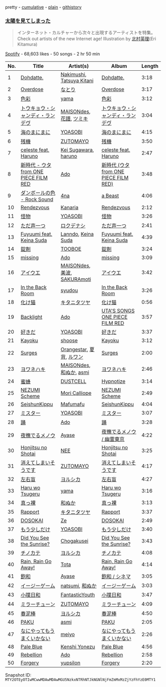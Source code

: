 pretty - [cumulative](/playlists/cumulative/37i9dQZF1DX1KJ0jRmRVDZ.md) - [plain](/playlists/plain/37i9dQZF1DX1KJ0jRmRVDZ) - [githistory](https://github.githistory.xyz/mackorone/spotify-playlist-archive/blob/main/playlists/plain/37i9dQZF1DX1KJ0jRmRVDZ)

### [太陽を見てしまった](https://open.spotify.com/playlist/37i9dQZF1DX1KJ0jRmRVDZ)

> インターネット・カルチャーから次々と出現するアーティストを特集。Check out artists of the new Internet age! Illustration by <a href="https://twitter.com/hoshieri7">北村英理</a>\(Eri Kitamura\)

[Spotify](https://open.spotify.com/user/spotify) - 68,603 likes - 50 songs - 2 hr 50 min

| No. | Title | Artist(s) | Album | Length |
|---|---|---|---|---|
| 1 | [Dohdatte.](https://open.spotify.com/track/2OTfuTcICjCrI2xtc4sdf3) | [Nakimushi](https://open.spotify.com/artist/2zv25U5N7QyNcn8I9kzZVn), [Tatsuya Kitani](https://open.spotify.com/artist/3YxLZDzRbeskxCOlubACis) | [Dohdatte.](https://open.spotify.com/album/0srCp2sHV9KTw80Sd22l91) | 3:18 |
| 2 | [Overdose](https://open.spotify.com/track/2Dzzhb1oV5ckgOjWZLraIB) | [なとり](https://open.spotify.com/artist/6WmXWHmfBMhupyIs8MSqtu) | [Overdose](https://open.spotify.com/album/1ieXthJ9zXRWqTU8ROAeJa) | 3:17 |
| 3 | [色彩](https://open.spotify.com/track/1uveEvgKX4irLcp1BUTIFD) | [yama](https://open.spotify.com/artist/7kOrrFIBIBc8uCu2zbxbLv) | [色彩](https://open.spotify.com/album/3gQJWupAma6DdzcHVBQ9Bn) | 3:12 |
| 4 | [トウキョウ・シャンディ・ランデヴ](https://open.spotify.com/track/2MmgGuQzr0kkiA04lMdPXW) | [MAISONdes](https://open.spotify.com/artist/7LTiBdByoaUd329wCpmMcM), [花譜](https://open.spotify.com/artist/2c32JruIkUyfdycHmhIph4), [ツミキ](https://open.spotify.com/artist/7ctyyNnO9O2dDD8bHjkCAh) | [トウキョウ・シャンディ・ランデヴ](https://open.spotify.com/album/4PVGSr28Y12iTfD6QnzAkQ) | 3:04 |
| 5 | [海のまにまに](https://open.spotify.com/track/0loZ1KfQSLJxYR0Y7dImKN) | [YOASOBI](https://open.spotify.com/artist/64tJ2EAv1R6UaZqc4iOCyj) | [海のまにまに](https://open.spotify.com/album/6M4p4S5t8PuRZiq7zvMEPB) | 4:15 |
| 6 | [残機](https://open.spotify.com/track/1XeOqgzh2fZhmgxnmyiIJ8) | [ZUTOMAYO](https://open.spotify.com/artist/38WbKH6oKAZskBhqDFA8Uj) | [残機](https://open.spotify.com/album/3wGoYoTJhdbkvn7WZpTqz3) | 3:50 |
| 7 | [celeste feat\. Haruno](https://open.spotify.com/track/1sqmG9MPr7oBAPPVSku4LQ) | [Kei Sugawara](https://open.spotify.com/artist/7xlTOxmnztZVNgoPlMV6YS), [haruno](https://open.spotify.com/artist/0e38gC4yKt5f26icSfhP5u) | [celeste feat\. Haruno](https://open.spotify.com/album/0vZK7EGOEaKHWScSOnKJ5O) | 2:47 |
| 8 | [新時代 \- ウタ from ONE PIECE FILM RED](https://open.spotify.com/track/2l2yRJWgMiJkfPbRNiuC25) | [Ado](https://open.spotify.com/artist/6mEQK9m2krja6X1cfsAjfl) | [新時代 \(ウタ from ONE PIECE FILM RED\)](https://open.spotify.com/album/7r72omJJLTajYYn9vImIcb) | 3:48 |
| 9 | [ダンボールの色 \- Rock Sound](https://open.spotify.com/track/7GtbO5Yi0RQPXh1dy7hzl2) | [4na](https://open.spotify.com/artist/4oFbU35Y1ezMvUlB6B5MTF) | [a Beast](https://open.spotify.com/album/64vWBRtnrBEhH4xbkeWfaf) | 4:06 |
| 10 | [Rendezvous](https://open.spotify.com/track/7gspVQa13prQbNABCRacwE) | [Kanaria](https://open.spotify.com/artist/1k5LyiTCRzPjORzcgHqJxF) | [Rendezvous](https://open.spotify.com/album/089xXTATtiHlkm0VCM0w8q) | 2:12 |
| 11 | [怪物](https://open.spotify.com/track/06XQvnJb53SUYmlWIhUXUi) | [YOASOBI](https://open.spotify.com/artist/64tJ2EAv1R6UaZqc4iOCyj) | [怪物](https://open.spotify.com/album/41HUxKwnbrg8IdelmMibj9) | 3:26 |
| 12 | [ただ声一つ](https://open.spotify.com/track/2e1gUS6Wv8GS8ZT6FMeE1J) | [ロクデナシ](https://open.spotify.com/artist/4kpQdAU7yPjqtiJsFcBTBb) | [ただ声一つ](https://open.spotify.com/album/4XSyWcP9Ofb0aGunNVVV6t) | 2:41 |
| 13 | [Fuyuumi feat\. Keina Suda](https://open.spotify.com/track/6bppTKO2Fx1xtwPawg8hnY) | [Lanndo](https://open.spotify.com/artist/1UQu3kQBRro86Vj6naqhQk), [Keina Suda](https://open.spotify.com/artist/5AXd3qJ9SVN09wVWGfFH0K) | [Fuyuumi feat\. Keina Suda](https://open.spotify.com/album/1fTwkmx0IsEwzIXoBCDoPP) | 4:39 |
| 14 | [錠剤](https://open.spotify.com/track/04niDJQ3mzjkwzvid0Otoi) | [TOOBOE](https://open.spotify.com/artist/0HZLpOSMHpalBlUnONhynN) | [錠剤](https://open.spotify.com/album/6HHGhheEmIzbAL6XBMxViH) | 3:24 |
| 15 | [missing](https://open.spotify.com/track/5COfkrLpT6t2fHliXbc3tl) | [Ado](https://open.spotify.com/artist/6mEQK9m2krja6X1cfsAjfl) | [missing](https://open.spotify.com/album/6fxRUp0yEHIE79usuBfVaM) | 3:09 |
| 16 | [アイウエ](https://open.spotify.com/track/7rqYTYi70xZBqEMAtSVhXc) | [MAISONdes](https://open.spotify.com/artist/7LTiBdByoaUd329wCpmMcM), [美波](https://open.spotify.com/artist/1KXJUpTiNeMv93LrJbbm7G), [SAKURAmoti](https://open.spotify.com/artist/2raQe3AjMykp6K4Y890owO) | [アイウエ](https://open.spotify.com/album/1cWeuydo4eS8AwAID5YUGJ) | 3:42 |
| 17 | [In the Back Room](https://open.spotify.com/track/086iznqzaVOAmuYMYyjUpn) | [syudou](https://open.spotify.com/artist/43XkWaoCS0wKjuMJrWFgoa) | [In the Back Room](https://open.spotify.com/album/3lr5rhG5M4hTvwQ5RzGLqw) | 3:26 |
| 18 | [化け猫](https://open.spotify.com/track/3Wnba0vkxR4nmXbaRF9foE) | [キタニタツヤ](https://open.spotify.com/artist/7mvhRvEAHiCTQHUnH7fgnv) | [化け猫](https://open.spotify.com/album/5g9QalFqw7go87CtbuBbdK) | 0:56 |
| 19 | [Backlight](https://open.spotify.com/track/3WY0iazRPHOlIq6CdbKLZ6) | [Ado](https://open.spotify.com/artist/6mEQK9m2krja6X1cfsAjfl) | [UTA'S SONGS ONE PIECE FILM RED](https://open.spotify.com/album/7Ixqxq13tWhrbnIabk3172) | 3:57 |
| 20 | [好きだ](https://open.spotify.com/track/7537JfhvVpEqkrY2CIY7zu) | [YOASOBI](https://open.spotify.com/artist/64tJ2EAv1R6UaZqc4iOCyj) | [好きだ](https://open.spotify.com/album/1IOv9TZ1IarsEQ6RB7HEe0) | 3:37 |
| 21 | [Kayoku](https://open.spotify.com/track/1ZPjVQ4u8j2hq0YmP1faS3) | [shoose](https://open.spotify.com/artist/6XLMQoszP8tCQRpYuHp634) | [Kayoku](https://open.spotify.com/album/26xOkQ9XkpM47h4kzEuMbu) | 3:12 |
| 22 | [Surges](https://open.spotify.com/track/66a0Ib85gRjtZmac4HFsvw) | [Orangestar](https://open.spotify.com/artist/420aixNZr4paRQmuRXz3DS), [夏背](https://open.spotify.com/artist/3xRckHz0CRl2Z328bNeVpC), [ルワン](https://open.spotify.com/artist/0UOSYwTdo7kX41HWeuykKm) | [Surges](https://open.spotify.com/album/3Ub59gYPmtgwd0FUDeptaH) | 2:00 |
| 23 | [ヨワネハキ](https://open.spotify.com/track/0FOVGBW0RpVRuDuUuN4ZVw) | [MAISONdes](https://open.spotify.com/artist/7LTiBdByoaUd329wCpmMcM), [和ぬか](https://open.spotify.com/artist/6LesPuO1nhgJ2acJ4MjyBI), [asmi](https://open.spotify.com/artist/3UY1KK0iXeC0mpaK0ltFza) | [ヨワネハキ](https://open.spotify.com/album/5cVWpOwex504JeWwqE3Q7y) | 2:46 |
| 24 | [蜜蜂](https://open.spotify.com/track/6oDv2ylQf1fiqOMp7UWcV8) | [DUSTCELL](https://open.spotify.com/artist/6Rs4z6XgltEI01UlDlu98B) | [Hypnotize](https://open.spotify.com/album/4ZN7YVrRO7uGeAchbVMmBm) | 3:14 |
| 25 | [NEZUMI Scheme](https://open.spotify.com/track/7IWwWWak1Ebp7ni7PTfhMx) | [Mori Calliope](https://open.spotify.com/artist/1PhE6rv0146ZTQosoPDjk8) | [NEZUMI Scheme](https://open.spotify.com/album/2tnTVBJQqfKUbO2Wf1H6A4) | 2:49 |
| 26 | [SeishunKippu](https://open.spotify.com/track/0gb9k8uR9jC9Jtk2OdapKs) | [Mafumafu](https://open.spotify.com/artist/6t6aXZlmnAF1VuiG8BVjQZ) | [SeishunKippu](https://open.spotify.com/album/4bHwSxmTANprSv6iGwNezt) | 4:04 |
| 27 | [ミスター](https://open.spotify.com/track/2YbNZLoiREBYZo4HeKB8Np) | [YOASOBI](https://open.spotify.com/artist/64tJ2EAv1R6UaZqc4iOCyj) | [ミスター](https://open.spotify.com/album/4oGSH2U1aP0Jr0zldlMRAt) | 3:07 |
| 28 | [踊](https://open.spotify.com/track/7z6qHGEKxRtwtYym2epV7l) | [Ado](https://open.spotify.com/artist/6mEQK9m2krja6X1cfsAjfl) | [踊](https://open.spotify.com/album/6jfXGkieuNnsFxi5pS3vJ2) | 3:28 |
| 29 | [夜撫でるメノウ](https://open.spotify.com/track/6IHWPY5iBUI1AOUclbtE6F) | [Ayase](https://open.spotify.com/artist/1S8OQ9SqlLdD9l4paaZMuZ) | [夜撫でるメノウ / 幽霊東京](https://open.spotify.com/album/2eGDVgL9Vbz6Pehc9Kz7hS) | 4:22 |
| 30 | [Honjitsu no Shotai](https://open.spotify.com/track/01ZBfQ4OjFODqWfvkgKn7y) | [NEE](https://open.spotify.com/artist/1gh7KnvnbRnc1gXEPuV8KH) | [Honjitsu no Shotai](https://open.spotify.com/album/1dXMQs6RfDHv6lgAPA1yxq) | 3:25 |
| 31 | [消えてしまいそうです](https://open.spotify.com/track/4wYCZ6QS5EClBXqjakTieR) | [ZUTOMAYO](https://open.spotify.com/artist/38WbKH6oKAZskBhqDFA8Uj) | [消えてしまいそうです](https://open.spotify.com/album/6UdhROGy9pKEVMLZxTQU5Z) | 4:17 |
| 32 | [左右盲](https://open.spotify.com/track/797EOD68bmVFiyalgBGeOZ) | [ヨルシカ](https://open.spotify.com/artist/4UK2Lzi6fBfUi9rpDt6cik) | [左右盲](https://open.spotify.com/album/7gXTELLABqdYBJ9R9bQ443) | 4:27 |
| 33 | [Haru wo Tsugeru](https://open.spotify.com/track/5QseXDzPvtjdeaWNhYbm0m) | [yama](https://open.spotify.com/artist/7kOrrFIBIBc8uCu2zbxbLv) | [Haru wo Tsugeru](https://open.spotify.com/album/002POSVXei4zFN5FDF0YqQ) | 3:16 |
| 34 | [真っ裸](https://open.spotify.com/track/4nO8lzlZENrOGOg9ufssD2) | [和ぬか](https://open.spotify.com/artist/6LesPuO1nhgJ2acJ4MjyBI) | [真っ裸](https://open.spotify.com/album/1KItK7DdrB5hBy98K5GuSZ) | 3:13 |
| 35 | [Rapport](https://open.spotify.com/track/0e4HssKedndIhLoDpkwBNH) | [キタニタツヤ](https://open.spotify.com/artist/7mvhRvEAHiCTQHUnH7fgnv) | [Rapport](https://open.spotify.com/album/3nxLlpubxwp8tMN8Dttupm) | 3:37 |
| 36 | [DOSOKAI](https://open.spotify.com/track/1dMudQWegtmUjdKK0uWTTi) | [Ze](https://open.spotify.com/artist/4ESeNxZTeBCnVm0DyGz8yD) | [DOSOKAI](https://open.spotify.com/album/1adNWaG3EwYZU1QE8kCWAf) | 2:49 |
| 37 | [もう少しだけ](https://open.spotify.com/track/2pXmohBUnD5Li93sgpbPSg) | [YOASOBI](https://open.spotify.com/artist/64tJ2EAv1R6UaZqc4iOCyj) | [もう少しだけ](https://open.spotify.com/album/32fJ6KxH53e7buqrMsNH5I) | 3:40 |
| 38 | [Did You See the Sunrise?](https://open.spotify.com/track/2cB1MH2DJ5G9LivP0GTSDz) | [Chogakusei](https://open.spotify.com/artist/2sSxUi7Qg7hVHo7345VSLz) | [Did You See the Sunrise?](https://open.spotify.com/album/5o5efTNvsUAtn0UUrmigwp) | 3:43 |
| 39 | [チノカテ](https://open.spotify.com/track/7w1taFiEu8GGQJkzQaEWpx) | [ヨルシカ](https://open.spotify.com/artist/4UK2Lzi6fBfUi9rpDt6cik) | [チノカテ](https://open.spotify.com/album/1ItS3Da6sbCmwwTgkBHttk) | 4:08 |
| 40 | [Rain, Rain Go Away!](https://open.spotify.com/track/6hKiBHq1LdeGrUkmarAXX4) | [Tota](https://open.spotify.com/artist/6RptmPevPKd4YVK1VRpK3F) | [Rain, Rain Go Away!](https://open.spotify.com/album/7jtiQrVrHeXNE2n6qzBeXg) | 4:14 |
| 41 | [飽和](https://open.spotify.com/track/1UPtzvnvQALqV9feDrqVSs) | [Ayase](https://open.spotify.com/artist/1S8OQ9SqlLdD9l4paaZMuZ) | [飽和 / シネマ](https://open.spotify.com/album/7pKZEeAagjqV4rTZSoFymD) | 3:05 |
| 42 | [イージーゲーム](https://open.spotify.com/track/096qZRdXPOyvb5OP8NI7pw) | [natsumi](https://open.spotify.com/artist/7GBDKoYYinEfOirEzLlHPK), [和ぬか](https://open.spotify.com/artist/6LesPuO1nhgJ2acJ4MjyBI) | [イージーゲーム](https://open.spotify.com/album/30mRFS3cKkDslOyyK4tTmF) | 3:03 |
| 43 | [小喋日和](https://open.spotify.com/track/4AElkruOc9gECdltSuV3JN) | [FantasticYouth](https://open.spotify.com/artist/5XnMEOCzuW5XCsqgqEek16) | [小喋日和](https://open.spotify.com/album/1WbStO1rUhNEhQHpIB1pYz) | 3:47 |
| 44 | [ミラーチューン](https://open.spotify.com/track/0R8JLNP107Hr7V7lL9oh13) | [ZUTOMAYO](https://open.spotify.com/artist/38WbKH6oKAZskBhqDFA8Uj) | [ミラーチューン](https://open.spotify.com/album/6QDBlLAlW5dXvnHuwMjmA8) | 4:09 |
| 45 | [春泥棒](https://open.spotify.com/track/1rr2DJOxV0sHXeUXCAz1yf) | [ヨルシカ](https://open.spotify.com/artist/4UK2Lzi6fBfUi9rpDt6cik) | [春泥棒](https://open.spotify.com/album/4YKJk4juMZQr2sDnKzDlBz) | 4:50 |
| 46 | [PAKU](https://open.spotify.com/track/6nYezkgAePhAmnxNTQRsLV) | [asmi](https://open.spotify.com/artist/3UY1KK0iXeC0mpaK0ltFza) | [PAKU](https://open.spotify.com/album/2nHwbkFhdzyC79w5Js8Asy) | 2:05 |
| 47 | [なにやってもうまくいかない](https://open.spotify.com/track/2ILz4eU7UCTv0Wup7F5lVt) | [meiyo](https://open.spotify.com/artist/6ggtLFRSvZsS61lbxLujd9) | [なにやってもうまくいかない](https://open.spotify.com/album/0L3CTv09dL9iJL35WNzGXv) | 2:26 |
| 48 | [Pale Blue](https://open.spotify.com/track/52RfEh76AVKPwtUtTV9ufl) | [Kenshi Yonezu](https://open.spotify.com/artist/1snhtMLeb2DYoMOcVbb8iB) | [Pale Blue](https://open.spotify.com/album/24twIPmQ5GlXAPvzpRpc5G) | 4:56 |
| 49 | [Rebellion](https://open.spotify.com/track/7KJdus5lqrlOHasB6kwvf4) | [Ado](https://open.spotify.com/artist/6mEQK9m2krja6X1cfsAjfl) | [Rebellion](https://open.spotify.com/album/1RwGDS3qFOsT9mRJptyCEF) | 2:58 |
| 50 | [Forgery](https://open.spotify.com/track/2itKPrLbBTKW3g1lcxTfk4) | [yupsilon](https://open.spotify.com/artist/3Cl6y3KYs5OJnu7GHZJMY3) | [Forgery](https://open.spotify.com/album/6cAXnb3Ni8r1eX89OwMC2v) | 2:20 |

Snapshot ID: `MTY2OTEyOTIwMCwwMDAwMDAwMGU5NzkxNTRhNTJkNGNlNjFmZmMxMzZjYzFhYzE0MTY1`
